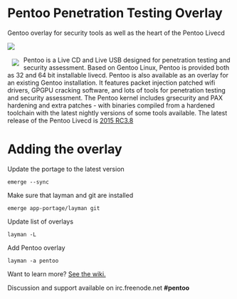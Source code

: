# Pentoo Penetration Testing Overlay
Gentoo overlay for security tools as well as the heart of the Pentoo Livecd

<a href="http://pentoo.ch"><img src="https://github.com/pentoo/pentoo-overlay/wiki/images/pentoo2.png"></a>


<a href="http://pentoo.ch"><img src="https://avatars0.githubusercontent.com/u/6411603?v=3&s=200" align="left" hspace="10" vspace="6"></a>
Pentoo is a Live CD and Live USB designed for penetration testing and security assessment. Based on Gentoo Linux, Pentoo is provided both as 32 and 64 bit installable livecd. Pentoo is also available as an overlay for an existing Gentoo installation. It features packet injection patched wifi drivers, GPGPU cracking software, and lots of tools for penetration testing and security assessment. The Pentoo kernel includes grsecurity and PAX hardening and extra patches - with binaries compiled from a hardened toolchain with the latest nightly versions of some tools available. The latest release of the Pentoo Livecd is [2015 RC3.8](http://www.pentoo.ch/download/)


# Adding the overlay

Update the portage to the latest version

```
emerge --sync
```

Make sure that layman and git are installed

```
emerge app-portage/layman git
```

Update list of overlays

```
layman -L
```

Add Pentoo overlay

```
layman -a pentoo
```


Want to learn more? [See the wiki.](https://github.com/pentoo/pentoo-overlay/wiki)


Discussion and support available on irc.freenode.net  **#pentoo**

